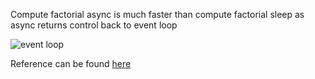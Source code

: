 Compute factorial async is much faster than compute factorial sleep as async returns control back to event loop

![event loop](https://cdn-images-1.medium.com/max/800/0*s1GH0YO9ZNdEEDxo.jpg)

Reference can be
found [here](https://medium.freecodecamp.com/a-guide-to-asynchronous-programming-in-python-with-asyncio-232e2afa44f6)